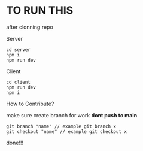 # TO RUN THIS
after clonning repo

Server
```
cd server
npm i
npm run dev
```

Client
```
cd client
npm run dev
npm i
```


How to Contribute?

make sure create branch for work **dont push to main**

```
git branch "name" // example git branch x
git checkout "name" // example git checkout x
```
done!!!